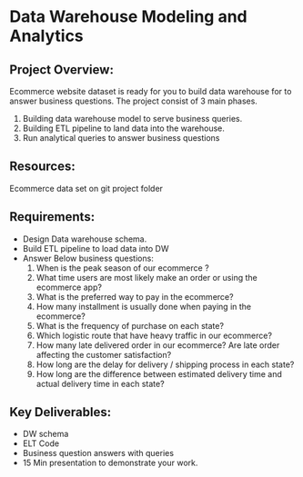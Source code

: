 # Data Warehouse Modeling and Analytics
## Project Overview:
Ecommerce website dataset is ready for you to build data warehouse for to answer business questions. The project consist of 3 main phases.
1. Building data warehouse model to serve business queries.
2. Building ETL pipeline to land data into the warehouse.
3. Run analytical queries to answer business questions

## Resources:
Ecommerce data set on git project folder

## Requirements:
-	Design Data warehouse schema.
-	Build ETL pipeline to load data into DW
-	Answer Below business questions:
    1.  When is the peak season of our ecommerce ?
    2.	What time users are most likely make an order or using the ecommerce app?
    3.	What is the preferred way to pay in the ecommerce?
    4.	How many installment is usually done when paying in the ecommerce?
    5.	What is the frequency of purchase on each state?
    6.	Which logistic route that have heavy traffic in our ecommerce?
    7.	How many late delivered order in our ecommerce? Are late order affecting the customer satisfaction?
    8.	How long are the delay for delivery / shipping process in each state?
    9.	How long are the difference between estimated delivery time and actual delivery time in each state?

## Key Deliverables:
-	DW schema
-	ELT Code
-	Business question answers with queries
-	15 Min presentation to demonstrate your work.
